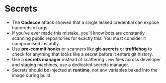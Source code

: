 # Secrets

- The **Codecov** attack showed that a single leaked credential can expose hundreds of orgs.
- If you've ever made this mistake, you'll know bots are constantly scanning public repositories for exactly this. You must consider it compromised instantly.
- Use **pre-commit hooks** or scanners like **git-secrets** or **trufflehog** to check for anything that looks like a secret before it enters git history.
- Use a **secrets manager** instead of scattering `.env` files across developer and staging machines, use a dedicated secrets manager.
- Secrets should be injected at **runtime**, not env variables baked into the image during build.
